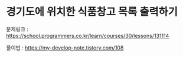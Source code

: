 # 경기도에 위치한 식품창고 목록 출력하기

문제링크 : https://school.programmers.co.kr/learn/courses/30/lessons/131114

풀이법 : https://my-develop-note.tistory.com/108

